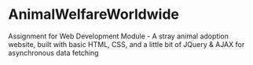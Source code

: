 # AnimalWelfareWorldwide
Assignment for Web Development Module - A stray animal adoption website, built with basic HTML, CSS, and a little bit of JQuery & AJAX for asynchronous data fetching
